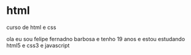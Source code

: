 # html
 curso de html e css

ola eu sou felipe fernadno barbosa e tenho 19 anos 
e estou estudando html5 e css3 e javascript